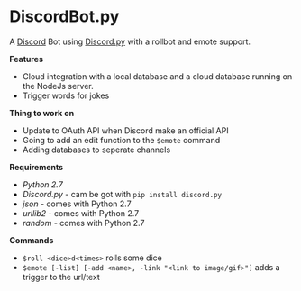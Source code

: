 # DiscordBot.py
A [Discord](https://discordapp.com/) Bot using [Discord.py](https://github.com/Rapptz/discord.py) with a rollbot and emote support.

**Features**
* Cloud integration with a local database and a cloud database running on the NodeJs server.
* Trigger words for jokes

**Thing to work on**
* Update to OAuth API when Discord make an official API
* Going to add an edit function to the `$emote` command
* Adding databases to seperate channels


**Requirements**
* *Python 2.7*
* *Discord.py* - cam be got with `pip install discord.py`
* *json* - comes with Python 2.7
* *urllib2* - comes with Python 2.7
* *random* - comes with Python 2.7

**Commands**
* `$roll <dice>d<times>` rolls some dice
* `$emote [-list] [-add <name>, -link "<link to image/gif>"]` adds a trigger to the url/text
